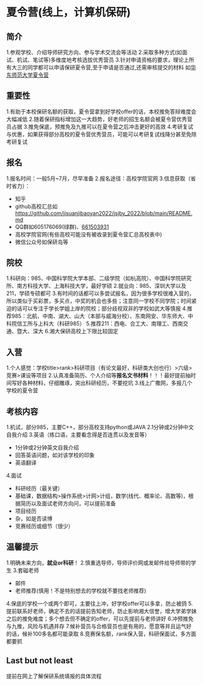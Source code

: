 # 夏令营(线上，计算机保研)
## 简介
1.参观学校、介绍导师研究方向、参与学术交流会等活动
2.采取多种方式(如面试、机试、笔试等)多维度地考核选拔优秀营员
3.针对申请资格的要求，理论上所有大三的同学都可以申请保研夏令营,至于申请是否通过,还需审核提交的材料
如[华东师范大学夏令营](https://yjszs.ecnu.edu.cn/system/xlyxcwb_detail.asp?xlyjbdwbh=2022051320132001150608)

## 重要性
1.有助于本校保研名额的获取，夏令营拿到好学校offer的话，本校推免答辩难度会大幅减低
2.随着保研指标增加这一大趋势，好老师的招生名额会被夏令营优秀营员占据
3.推免保底，预推免及九推可以在夏令营之后冲击更好的高效
4.考研复试与优惠，如果获得部分高校的夏令营优秀营员，可能可以考研复试线降分甚至免除考研复试

## 报名
1.报名时间：一般5月~7月，尽早准备
2.报名途径：高校学院官网
3.信息获取（省时省力）：
 - 知乎
 - github高校汇总如 https://github.com/jisuanjibaoyan2022/jsjby_2022/blob/main/README.md
 - QQ群如605176069(绿群)、[661503931](https://docs.qq.com/sheet/DV2NIcUhXUGF5eEdq)
 - 高校学院官网(有些高校可能没有被收录到夏令营汇总高校表中)
 - 微信公众号如保研岛等

## 院校
1.科研向：985、中国科学院大学本部、二级学院（如杭高院）、中国科学院研究所、南方科技大学、上海科技大学，最好学硕
2.就业向：985、深圳大学以及211，学硕专硕都可
3.有时间的话都可以多尝试报名，因为很多学校很难入营的，所以类似于买彩票，多买点，中奖的机会也多些；注意同一学校不同学院；时间紧迫的话可以专注于学长学姐上岸的院校；部分歧视双非的学校如武大等慎报
4.推荐985：北航、中南、湖大、山大（本部与威海分校）、东南网安、华东师大、中科院信工所与上科大（科研985）
5.推荐211：西电、合工大、南理工、西南交通、暨大、深大
6.湘大保研高校上下限比较固定

## 入营
1.个人感觉：学校title>rank>科研项目（有论文最好，科研类大创也行）>六级>竞赛>课设等项目
2.认真准备简历、个人介绍等**报名文书材料**！！！最好提前抽时间写好各种材料，仔细雕琢，突出科研经历，不要挖坑
3.线上广撒网，多报几个学校的夏令营

## 考核内容
1.机试，部分985，主要C++，部分高校支持python或JAVA
2.1分钟或2分钟中文自我介绍
3.英语（练口语，主要看念得是否连贯以及发音等）
 - 1分钟或2分钟英文自我介绍
 - 回答英语问题，如对该学校的印象
 - 英语翻译
  
4.面试
 - 科研经历（最关键）
 - 基础课，数据结构>操作系统>计网>计组，数学(线代、概率论、高数等)，根据简历以及面试老师方向问，可以提前准备
 - 项目经历
 - 杂，如是否读博
 - 竞赛经历或细节（很少）

## 温馨提示
1.明确未来方向，**就业or科研**！
2.慎重选导师，导师评价网或发邮件给导师带的学生
3.套磁老师
 - 邮件
 - 老师推荐(慎用！不是特别想去的学校就不要找老师推荐)
  
4.保底的学校一个或两个即可，主要往上冲，好学校offer可以多拿，防止被鸽
5.提前联系好老师，确定不去的话提前告知老师，防止影响湘大信誉，增大学弟学妹之后的推免难度；多个想去但不确定的offer，可以先提前与老师讲好
6.冲预推免与九推，风险与机遇并存
7.候补营员与合格营员也是有用的，愿意等并且运气好的话，候补100多名都可能录取
8.竞赛保名额，rank保入营，科研保面试，多方面都要抓

## Last but not least
提前在网上了解保研系统填报的具体流程

